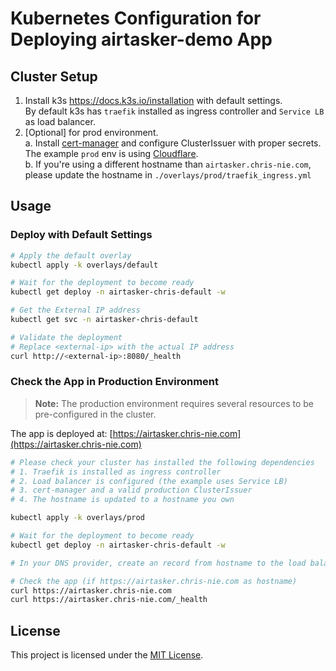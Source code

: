 # Kubernetes Configuration for Deploying airtasker-demo App

## Cluster Setup

1. Install k3s https://docs.k3s.io/installation with default settings.  
   By default k3s has `traefik` installed as ingress controller and `Service LB` as load balancer.
2. [Optional] for prod environment.  
   a. Install [cert-manager](https://cert-manager.io/) and configure ClusterIssuer with proper secrets.  
   The example `prod` env is using [Cloudflare](https://cert-manager.io/docs/configuration/acme/dns01/cloudflare/).  
   b. If you're using a different hostname than `airtasker.chris-nie.com`, please update the hostname in `./overlays/prod/traefik_ingress.yml`

## Usage

### Deploy with Default Settings

```bash
# Apply the default overlay
kubectl apply -k overlays/default

# Wait for the deployment to become ready
kubectl get deploy -n airtasker-chris-default -w

# Get the External IP address
kubectl get svc -n airtasker-chris-default

# Validate the deployment
# Replace <external-ip> with the actual IP address
curl http://<external-ip>:8080/_health
```

### Check the App in Production Environment

> **Note:** The production environment requires several resources to be pre-configured in the cluster.

The app is deployed at: [https://airtasker.chris-nie.com](https://airtasker.chris-nie.com)

```bash
# Please check your cluster has installed the following dependencies
# 1. Traefik is installed as ingress controller
# 2. Load balancer is configured (the example uses Service LB)
# 3. cert-manager and a valid production ClusterIssuer
# 4. The hostname is updated to a hostname you own

kubectl apply -k overlays/prod

# Wait for the deployment to become ready
kubectl get deploy -n airtasker-chris-default -w

# In your DNS provider, create an record from hostname to the load balancer's IP or DNS name

# Check the app (if https://airtasker.chris-nie.com as hostname)
curl https://airtasker.chris-nie.com
curl https://airtasker.chris-nie.com/_health
```

## License

This project is licensed under the [MIT License](https://choosealicense.com/licenses/mit/).
